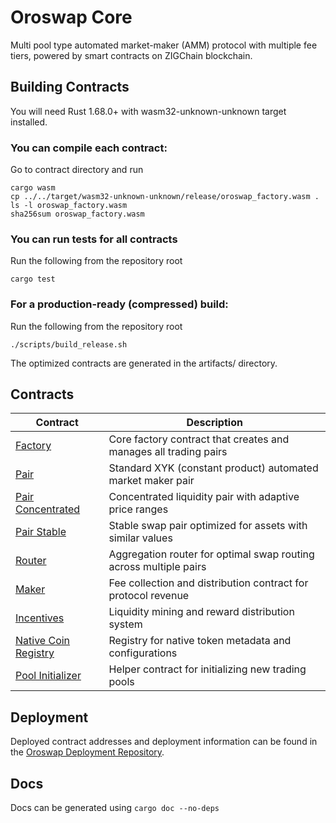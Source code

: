 # Oroswap Core

Multi pool type automated market-maker (AMM) protocol with multiple fee tiers, powered by smart contracts on ZIGChain blockchain.

## Building Contracts

You will need Rust 1.68.0+ with wasm32-unknown-unknown target installed.

### You can compile each contract:

Go to contract directory and run

```
cargo wasm
cp ../../target/wasm32-unknown-unknown/release/oroswap_factory.wasm .
ls -l oroswap_factory.wasm
sha256sum oroswap_factory.wasm
```

### You can run tests for all contracts

Run the following from the repository root

```
cargo test
```

### For a production-ready (compressed) build:

Run the following from the repository root

```
./scripts/build_release.sh
```

The optimized contracts are generated in the artifacts/ directory.

## Contracts


| Contract                                                          | Description                                                       |
| ----------------------------------------------------------------- | ----------------------------------------------------------------- |
| [Factory](contracts/factory/)                                     | Core factory contract that creates and manages all trading pairs  |
| [Pair](contracts/pair/)                                           | Standard XYK (constant product) automated market maker pair       |
| [Pair Concentrated](contracts/pair_concentrated/)                 | Concentrated liquidity pair with adaptive price ranges            |
| [Pair Stable](contracts/pair_stable/)                             | Stable swap pair optimized for assets with similar values         |
| [Router](contracts/router/)                                       | Aggregation router for optimal swap routing across multiple pairs |
| [Maker](contracts/tokenomics/maker/)                              | Fee collection and distribution contract for protocol revenue     |
| [Incentives](contracts/tokenomics/incentives/)                    | Liquidity mining and reward distribution system                   |
| [Native Coin Registry](contracts/periphery/native_coin_registry/) | Registry for native token metadata and configurations             |
| [Pool Initializer](contracts/periphery/pool_initializer/)         | Helper contract for initializing new trading pools                |

## Deployment

Deployed contract addresses and deployment information can be found in the [Oroswap Deployment Repository](https://github.com/oroswap/oroswap-deployments).

## Docs

Docs can be generated using `cargo doc --no-deps`
